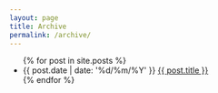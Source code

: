 ```yaml
---
layout: page
title: Archive
permalink: /archive/
---
```



<ul>
  {% for post in site.posts %}
    <li>
        <span class="date">{{ post.date | date: '%d/%m/%Y' }}</span>
        <a href="{{ post.url }}">{{ post.title }}</a>
    </li>
  {% endfor %}
</ul>
